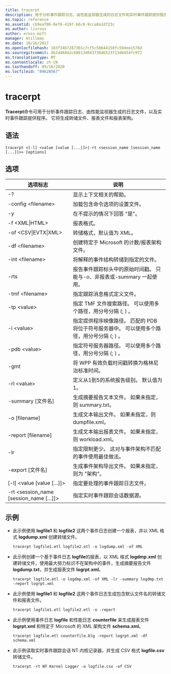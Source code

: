 ```yaml
---
title: tracerpt
description: 用于分析事件跟踪日志、由性能监视器生成的日志文件和实时事件跟踪提供程序的 tracerpt 参考文章。
ms.topic: reference
ms.assetid: cb9eaf86-0ef6-4197-b6c8-9cca8a1d723c
ms.author: lizross
author: eross-msft
manager: mtillman
ms.date: 10/16/2017
ms.openlocfilehash: 183f34b7287301c7cf5c58644150fc59dee1576d
ms.sourcegitcommit: db2d46842c68813d043738d6523f13d8454fc972
ms.translationtype: MT
ms.contentlocale: zh-CN
ms.lasthandoff: 09/10/2020
ms.locfileid: "89628567"
---
```

# <a name="tracerpt"></a>tracerpt

**Tracerpt**命令可用于分析事件跟踪日志、由性能监视器生成的日志文件，以及实时事件跟踪提供程序。 它将生成转储文件、报表文件和报表架构。

## <a name="syntax"></a>语法

```
tracerpt <[-l] <value [value [...]]>|-rt <session_name [session_name [...]]>> [options]
```

## <a name="options"></a>选项

|              选项标志               |                                                                    说明                                                                    |
|----------------------------------------|---------------------------------------------------------------------------------------------------------------------------------------------------|
|                   -?                   |                                                         显示上下文相关的帮助。                                                          |
|          -config \<filename>           |                                                 加载包含命令选项的设置文件。                                                  |
|                   -y                   |                                                  在不提示的情况下回答 "是"。                                                   |
|            -f \<XML\|HTML>             |                                                                  报表格式。                                                                   |
|         -of \<CSV\|EVTX\|XML>          |                                                         转储格式，默认值为 XML。                                                          |
|            -df \<filename>             |                                            创建特定于 Microsoft 的计数/报表架构文件。                                            |
|            -int \<filename>            |                                            将解释的事件结构转储到指定的文件。                                            |
|                  -rts                  |                        报告事件跟踪标头中的原始时间戳。 只能与-o、非报表或-summary 一起使用。                         |
|            -tmf \<filename>            |                                                  指定跟踪消息格式定义文件。                                                  |
|              -tp \<value>              |                            指定 TMF 文件搜索路径。 可以使用多个路径，用分号分隔 (; ) 。                            |
|              -i \<value>               | 指定提供程序映像路径。 匹配的 PDB 将位于符号服务器中。 可以使用多个路径，用分号分隔 (; ) 。 |
|             -pdb \<value>              |                             指定符号服务器路径。 可以使用多个路径，用分号分隔 (; ) 。                             |
|                  -gmt                  |                                              将 WPP 有效负载时间戳转换为格林尼治标准时间。                                               |
|              -rl \<value>              |                                               定义从1到5的系统报告级别。 默认值为 1。                                               |
|          -summary [文件名]           |                                  生成摘要报告文本文件。 如果未指定，则 summary.txt。                                   |
|             -o [filename]              |                                      生成文本输出文件。 如果未指定，则 dumpfile.xml。                                      |
|           -report [filename]           |                                  生成文本输出报表文件。 如果未指定，则 workload.xml。                                   |
|                  -lr                   |                        指定限制更少。 这对与事件架构不匹配的事件使用最佳做法。                         |
|           -export [文件名]           |                                  生成事件架构导出文件。 如果未指定，则为 "架构"。                                   |
|       [-l] \<value [value […]]>        |                                                   指定要处理的事件跟踪日志文件。                                                    |
| -rt \<session_name [session_name […]]> |                                                指定实时事件跟踪会话数据源。                                                |

## <a name="examples"></a>示例

- 此示例使用 **logfile1** 和 **logfile2** 这两个事件日志创建一个报表，并以 XML 格式 **logdump.xml** 创建转储文件。
  ```
  tracerpt logfile1.etl logfile2.etl -o logdump.xml -of XML
  ```
- 此示例创建一个基于事件日志 **logfile**的报表，以 XML 格式 **logdmp.xml** 创建转储文件，使用最大努力标识不在架构中的事件，生成摘要报告文件 **logdump.txt**，并生成报表文件 **logrpt.xml**。
  ```
  tracerpt logfile.etl -o logdmp.xml -of XML -lr -summary logdmp.txt -report logrpt.xml
  ```
- 此示例使用 **logfile1** 和 **logfile2** 这两个事件日志生成包含默认文件名的转储文件和报表文件。
  ```
  tracerpt logfile1.etl logfile2.etl -o -report
  ```
- 此示例使用事件日志 **logfile** 和性能日志 **counterfile** 来生成报表文件 **logrpt.xml** 和特定于 Microsoft 的 XML 架构文件 **schema.xml**。
  ```
  tracerpt logfile.etl counterfile.blg -report logrpt.xml -df schema.xml
  ```
- 此示例读取实时事件跟踪会话 NT 内核记录器，并生成 CSV 格式 **logfile.csv** 转储文件。
  ```
  tracerpt -rt NT Kernel Logger -o logfile.csv -of CSV
  ```
